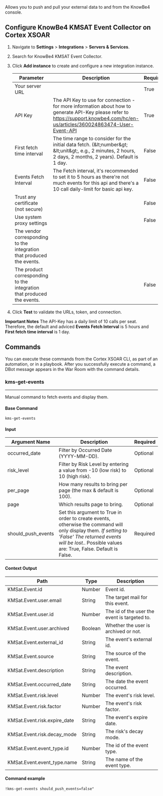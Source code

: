 Allows you to push and pull your external data to and from the KnowBe4 console.

## Configure KnowBe4 KMSAT Event Collector on Cortex XSOAR

1. Navigate to **Settings** > **Integrations** > **Servers & Services**.
2. Search for KnowBe4 KMSAT Event Collector.
3. Click **Add instance** to create and configure a new integration instance.

    | **Parameter** | **Description** | **Required** |
    | --- | --- | --- |
    | Your server URL |  | True |
    | API Key | The API Key to use for connection - for more information about how to generate API-Key please refer to https://support.knowbe4.com/hc/en-us/articles/360024863474-User-Event-API| True |
    | First fetch time interval | The time range to consider for the initial data fetch. \(&amp;lt;number&amp;gt; &amp;lt;unit&amp;gt;, e.g., 2 minutes, 2 hours, 2 days, 2 months, 2 years\). Default is 1 day. | False |
    | Events Fetch Interval | The Fetch interval, it's recommended to set it to 5 hours as there're not much events for this api and there's a 10 call daily-limit for basic api key. | False |
    | Trust any certificate (not secure) |  | False |
    | Use system proxy settings |  | False |
    | The vendor corresponding to the integration that produced the events. |  |  |
    | The product corresponding to the integration that produced the events. |  | False |

4. Click **Test** to validate the URLs, token, and connection.

**Important Notes**
The API-Key has a daily limit of 10 calls per seat.
Therefore, the default and adviced **Events Fetch Interval** is 5 hours and 
**First fetch time interval** is 1 day.

## Commands
You can execute these commands from the Cortex XSOAR CLI, as part of an automation, or in a playbook.
After you successfully execute a command, a DBot message appears in the War Room with the command details.
### kms-get-events
***
Manual command to fetch events and display them.


#### Base Command

`kms-get-events`
#### Input

| **Argument Name** | **Description** | **Required** |
| --- | --- | --- |
| occurred_date | Filter by Occurred Date (YYYY-MM-DD). | Optional | 
| risk_level | Filter by Risk Level by entering a value from -10 (low risk) to 10 (high risk). | Optional | 
| per_page | How many results to bring per page (the max &amp; default is 100). | Optional | 
| page | Which results page to bring. | Optional | 
| should_push_events | Set this argument to True in order to create events, otherwise the command will only display them. *If setting to 'False' The returned events will be lost.*. Possible values are: True, False. Default is False. | Required | 


#### Context Output

| **Path** | **Type** | **Description** |
| --- | --- | --- |
| KMSat.Event.id | Number | Event id. | 
| KMSat.Event.user.email | String | The target mail for this event. | 
| KMSat.Event.user.id | Number | The id of the user the event is targeted to. | 
| KMSat.Event.user.archived | Boolean | Whether the user is archived or not. | 
| KMSat.Event.external_id | String | The event's external id. | 
| KMSat.Event.source | String | The source of the event. | 
| KMSat.Event.description | String | The event description. | 
| KMSat.Event.occurred_date | String | The date the event occurred. | 
| KMSat.Event.risk.level | Number | The event's risk level. | 
| KMSat.Event.risk.factor | Number | The event's risk factor. | 
| KMSat.Event.risk.expire_date | String | The event's expire date. | 
| KMSat.Event.risk.decay_mode | String | The risk's decay mode. | 
| KMSat.Event.event_type.id | Number | The id of the event type. | 
| KMSat.Event.event_type.name | String | The name of the event type. | 

#### Command example
```!kms-get-events should_push_events=false"```
